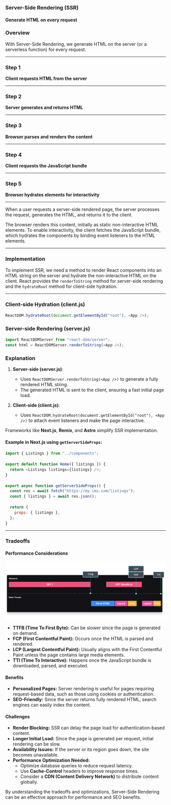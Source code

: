 ### Server-Side Rendering (SSR)

#### Generate HTML on every request

### Overview
With Server-Side Rendering, we generate HTML on the server (or a serverless function) for every request.

---

### **Step 1**  
**Client requests HTML from the server**  

---

### **Step 2**  
**Server generates and returns HTML**  

---

### **Step 3**  
**Browser parses and renders the content**  

---

### **Step 4**  
**Client requests the JavaScript bundle**  

---

### **Step 5**  
**Browser hydrates elements for interactivity**  

---

When a user requests a server-side rendered page, the server processes the request, generates the HTML, and returns it to the client.

The browser renders this content, initially as static non-interactive HTML elements. To enable interactivity, the client fetches the JavaScript bundle, which hydrates the components by binding event listeners to the HTML elements.

---

### Implementation
To implement SSR, we need a method to render React components into an HTML string on the server and hydrate the non-interactive HTML on the client. React provides the `renderToString` method for server-side rendering and the `hydrateRoot` method for client-side hydration.

---

### **Client-side Hydration (client.js)**
```javascript
ReactDOM.hydrateRoot(document.getElementById("root"), <App />);
```

### **Server-side Rendering (server.js)**
```javascript
import ReactDOMServer from "react-dom/server";
const html = ReactDOMServer.renderToString(<App />);
```

### **Explanation**
1. **Server-side (server.js)**:
   - Uses `ReactDOMServer.renderToString(<App />)` to generate a fully rendered HTML string.
   - The generated HTML is sent to the client, ensuring a fast initial page load.

2. **Client-side (client.js)**:
   - Uses `ReactDOM.hydrateRoot(document.getElementById("root"), <App />)` to attach event listeners and make the page interactive.

Frameworks like **Next.js**, **Remix**, and **Astro** simplify SSR implementation.

#### Example in Next.js using `getServerSideProps`:
```javascript
import { Listings } from "../components";

export default function Home({ listings }) {
  return <Listings listings={listings} />;
}

export async function getServerSideProps() {
  const res = await fetch("https://my.cms.com/listings");
  const { listings } = await res.json();

  return {
    props: { listings },
  };
}
```

---

### Tradeoffs

#### Performance Considerations

![alt text](image-6.png)

- **TTFB (Time To First Byte):** Can be slower since the page is generated on demand.
- **FCP (First Contentful Paint):** Occurs once the HTML is parsed and rendered.
- **LCP (Largest Contentful Paint):** Usually aligns with the First Contentful Paint unless the page contains large media elements.
- **TTI (Time To Interactive):** Happens once the JavaScript bundle is downloaded, parsed, and executed.

#### Benefits
- **Personalized Pages:** Server rendering is useful for pages requiring request-based data, such as those using cookies or authentication.
- **SEO-Friendly:** Since the server returns fully rendered HTML, search engines can easily index the content.

#### Challenges
- **Render Blocking:** SSR can delay the page load for authentication-based content.
- **Longer Initial Load:** Since the page is generated per request, initial rendering can be slow.
- **Availability Issues:** If the server or its region goes down, the site becomes unavailable.
- **Performance Optimization Needed:**
  - Optimize database queries to reduce request latency.
  - Use **Cache-Control** headers to improve response times.
  - Consider a **CDN (Content Delivery Network)** to distribute content globally.

By understanding the tradeoffs and optimizations, Server-Side Rendering can be an effective approach for performance and SEO benefits.